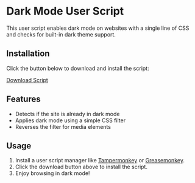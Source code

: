 # Dark Mode User Script

This user script enables dark mode on websites with a single line of CSS and checks for built-in dark theme support.

## Installation

Click the button below to download and install the script:

[Download Script](https://github.com/grisha765/dark_mode_websites/raw/main/dark-mode.user.js)

## Features

- Detects if the site is already in dark mode
- Applies dark mode using a simple CSS filter
- Reverses the filter for media elements

## Usage

1. Install a user script manager like [Tampermonkey](https://www.tampermonkey.net/) or [Greasemonkey](https://www.greasespot.net/).
2. Click the download button above to install the script.
3. Enjoy browsing in dark mode!


